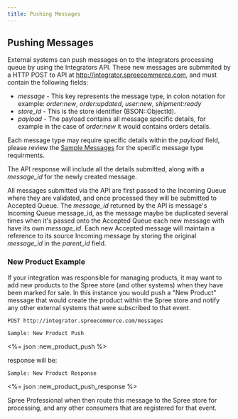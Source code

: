 ```yaml
---
title: Pushing Messages
---
```


## Pushing Messages

External systems can push messages on to the Integrators processing queue by using the Integrators API. These new messages are submmited by a HTTP POST to API at http://integrator.spreecommerce.com, and must contain the following fields:

* _message_ - This key represents the message type, in colon notation for example: _order:new_, _order:updated_, _user:new_, _shipment:ready_
* _store_id_ - This is the store identifier (BSON::ObjectId).
* _payload_ - The payload contains all message specific details, for example in the case of _order:new_ it would contains orders details.

Each message type may require specific details within the _payload_ field, please review the [Sample Messages](/integration/samples/) for the specific message type requirments.

The API response will include all the details submitted, along with a _message_id_ for the newly created message.

All messages submitted via the API are first passed to the Incoming Queue where they are validated, and once processed they will be submitted to Accepted Queue. The _message_id_ returned by the API is message's Incoming Queue message_id, as the message maybe be duplicated several times when it's passed onto the Accepted Queue each new message with have its own _message_id_. Each new Accepted message will maintain a reference to its source Incoming message by storing the original _message_id_ in the _parent_id_ field.



### New Product Example

If your integration was responsible for managing products, it may want to add new products to the Spree store (and other systems) when they have been marked for sale. In this instance you would push a "New Product" message that would create the product within the Spree store and notify any other external systems that were subscribed to that event.

    POST http://integrator.spreecommerce.com/messages

<pre class="headers"><code>Sample: New Product Push</code></pre>
<%= json :new_product_push %>

response will be:

<pre class="headers"><code>Sample: New Product Response</code></pre>
<%= json :new_product_push_response %>

Spree Professional when then route this message to the Spree store for processing, and any other consumers that are registered for that event.

